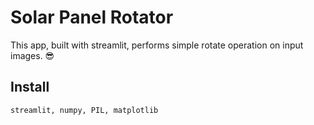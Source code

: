 # Solar Panel Rotator
 This app, built with streamlit, performs simple rotate operation on input images. 😎

## Install
```
streamlit, numpy, PIL, matplotlib
```
